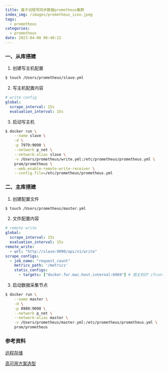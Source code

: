 ```yaml
---
title: 基于远程写同步数据prometheus集群
index_img: /images/prometheus_icon.jpeg
tags:
  - prometheus
categories:
  - prometheus
date: 2023-04-08 06:40:12
---
```


### 一、从库搭建

1. 创建写主机配置

``` bash
$ touch /Users/prometheus/slave.yml
```

2. 写主机配置内容

``` yml
# write config
global:
  scrape_interval: 15s
  evaluation_interval: 15s
```

3. 启动写主机

``` bash
$ docker run \
    --name slave \
    -d \
    -p 7979:9090 \
    --network p_net \
    --network-alias slave \
    -v /Users/prometheus/write.yml:/etc/prometheus/prometheus.yml \
    prom/prometheus \
    --web.enable-remote-write-receiver \
    --config.file=/etc/prometheus/prometheus.yml 
```


### 二、主库搭建

1. 创建配置文件

``` bash
$ touch /Users/prometheus/master.yml
```

2. 文件配置内容

``` yml
# remote write
global:
  scrape_interval: 15s
  evaluation_interval: 15s
remote_write:
  - url: "http://slave:9090/api/v1/write"
scrape_configs:
  - job_name: "request_count"
    metrics_path: '/metrics'
    static_configs:
      - targets: ["docker.for.mac.host.internal:6969"] # 宿主机IP ifconfig获取 en0 的IP
```

3. 启动数据采集节点

``` bash
$ docker run \
    --name master \
    -d \
    -p 8989:9090 \
    --network p_net \
    --network-alias master \
    -v /Users/prometheus/master.yml:/etc/prometheus/prometheus.yml \
    prom/prometheus
```

### 参考资料

[远程存储](https://yunlzheng.gitbook.io/prometheus-book/part-ii-prometheus-jin-jie/readmd/prometheus-remote-storage)

[高可用方案选型](https://yunlzheng.gitbook.io/prometheus-book/part-ii-prometheus-jin-jie/readmd/prometheus-and-high-availability)